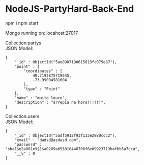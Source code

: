 # NodeJS-PartyHard-Back-End

npm i
npm start

Mongo running on: locahost:27017

Collection:partys  
JSON Model:
```
{
    "_id" : ObjectId("5ae0987190615613fc075e87"),
    "point" : {
        "coordinates" : [ 
            40.7193875719645, 
            -73.99094581604
        ],
        "type" : "Point"
    },
    "name" : "muito louco",
    "description" : "arrepia na hora!!!!!!",
}
```


Collection:users  
JSON Model:
```
{
    "_id" : ObjectId("5adf5912f93f133e2980ccc2"),
    "email" : "dadsd@asdasd.com",
    "password" : "sha1$e2a801e9$1$a0209a653810446706f6e09923713bafbb5a7cca",
    "__v" : 0
}
```
